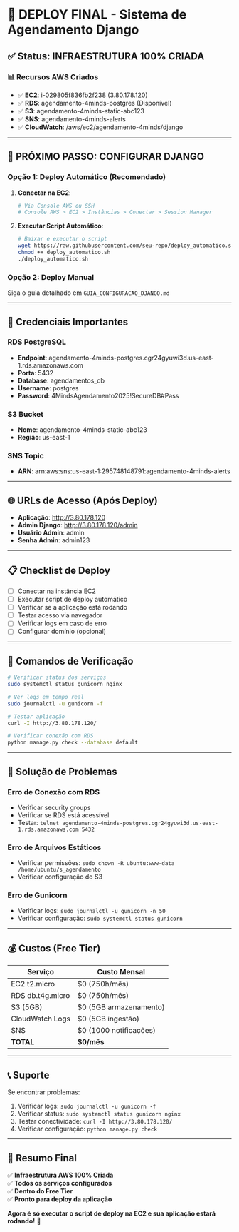 # 🚀 DEPLOY FINAL - Sistema de Agendamento Django

## ✅ Status: INFRAESTRUTURA 100% CRIADA

### 📊 Recursos AWS Criados
- ✅ **EC2**: i-029805f836fb2f238 (3.80.178.120)
- ✅ **RDS**: agendamento-4minds-postgres (Disponível)
- ✅ **S3**: agendamento-4minds-static-abc123
- ✅ **SNS**: agendamento-4minds-alerts
- ✅ **CloudWatch**: /aws/ec2/agendamento-4minds/django

---

## 🎯 PRÓXIMO PASSO: CONFIGURAR DJANGO

### Opção 1: Deploy Automático (Recomendado)

1. **Conectar na EC2**:
   ```bash
   # Via Console AWS ou SSH
   # Console AWS > EC2 > Instâncias > Conectar > Session Manager
   ```

2. **Executar Script Automático**:
   ```bash
   # Baixar e executar o script
   wget https://raw.githubusercontent.com/seu-repo/deploy_automatico.sh
   chmod +x deploy_automatico.sh
   ./deploy_automatico.sh
   ```

### Opção 2: Deploy Manual

Siga o guia detalhado em `GUIA_CONFIGURACAO_DJANGO.md`

---

## 🔑 Credenciais Importantes

### RDS PostgreSQL
- **Endpoint**: agendamento-4minds-postgres.cgr24gyuwi3d.us-east-1.rds.amazonaws.com
- **Porta**: 5432
- **Database**: agendamentos_db
- **Username**: postgres
- **Password**: 4MindsAgendamento2025!SecureDB#Pass

### S3 Bucket
- **Nome**: agendamento-4minds-static-abc123
- **Região**: us-east-1

### SNS Topic
- **ARN**: arn:aws:sns:us-east-1:295748148791:agendamento-4minds-alerts

---

## 🌐 URLs de Acesso (Após Deploy)

- **Aplicação**: http://3.80.178.120
- **Admin Django**: http://3.80.178.120/admin
- **Usuário Admin**: admin
- **Senha Admin**: admin123

---

## 📋 Checklist de Deploy

- [ ] Conectar na instância EC2
- [ ] Executar script de deploy automático
- [ ] Verificar se a aplicação está rodando
- [ ] Testar acesso via navegador
- [ ] Verificar logs em caso de erro
- [ ] Configurar domínio (opcional)

---

## 🔧 Comandos de Verificação

```bash
# Verificar status dos serviços
sudo systemctl status gunicorn nginx

# Ver logs em tempo real
sudo journalctl -u gunicorn -f

# Testar aplicação
curl -I http://3.80.178.120/

# Verificar conexão com RDS
python manage.py check --database default
```

---

## 🚨 Solução de Problemas

### Erro de Conexão com RDS
- Verificar security groups
- Verificar se RDS está acessível
- Testar: `telnet agendamento-4minds-postgres.cgr24gyuwi3d.us-east-1.rds.amazonaws.com 5432`

### Erro de Arquivos Estáticos
- Verificar permissões: `sudo chown -R ubuntu:www-data /home/ubuntu/s_agendamento`
- Verificar configuração do S3

### Erro de Gunicorn
- Verificar logs: `sudo journalctl -u gunicorn -n 50`
- Verificar configuração: `sudo systemctl status gunicorn`

---

## 💰 Custos (Free Tier)

| Serviço | Custo Mensal |
|---------|--------------|
| EC2 t2.micro | $0 (750h/mês) |
| RDS db.t4g.micro | $0 (750h/mês) |
| S3 (5GB) | $0 (5GB armazenamento) |
| CloudWatch Logs | $0 (5GB ingestão) |
| SNS | $0 (1000 notificações) |
| **TOTAL** | **$0/mês** |

---

## 📞 Suporte

Se encontrar problemas:

1. Verificar logs: `sudo journalctl -u gunicorn -f`
2. Verificar status: `sudo systemctl status gunicorn nginx`
3. Testar conectividade: `curl -I http://3.80.178.120/`
4. Verificar configuração: `python manage.py check`

---

## 🎉 Resumo Final

✅ **Infraestrutura AWS 100% Criada**  
✅ **Todos os serviços configurados**  
✅ **Dentro do Free Tier**  
✅ **Pronto para deploy da aplicação**  

**Agora é só executar o script de deploy na EC2 e sua aplicação estará rodando!** 🚀
